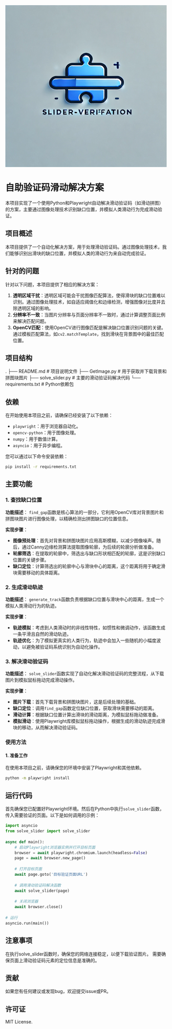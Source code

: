 ![这是一张图片](img.png)
# 自助验证码滑动解决方案

本项目实现了一个使用Python和Playwright自动解决滑动验证码（如滑动拼图）的方案，主要通过图像处理技术识别缺口位置，并模拟人类滑动行为完成滑动验证。

## 项目概述

本项目提供了一个自动化解决方案，用于处理滑动验证码。通过图像处理技术，我们能够识别出滑块的缺口位置，并模拟人类的滑动行为来自动完成验证。

## 针对的问题

针对以下问题，本项目提供了相应的解决方案：

1. **透明区域干扰**：透明区域可能会干扰图像匹配算法，使得滑块的缺口位置难以识别。通过图像处理技术，如自适应阈值化和边缘检测，增强图像对比度并去除透明区域的影响。
2. **分辨率不一致**：当图片分辨率与页面分辨率不一致时，通过计算调整页面比例来解决匹配问题。
3. **OpenCV匹配**：使用OpenCV进行图像匹配是解决缺口位置识别问题的关键。通过模板匹配算法，如`cv2.matchTemplate`，找到滑块在背景图中的最佳匹配位置。

## 项目结构
.
├── README.md             # 项目说明文件
├── GetImage.py          # 用于获取并下载背景和拼图块图片
├── solve_slider.py       # 主要的滑动验证码解决代码
└── requirements.txt     # Python依赖包





## 依赖

在开始使用本项目之前，请确保已经安装了以下依赖：

- `playwright`：用于浏览器自动化。
- `opencv-python`：用于图像处理。
- `numpy`：用于数值计算。
- `asyncio`：用于异步编程。

您可以通过以下命令安装依赖：

```bash
pip install -r requirements.txt
```
## 主要功能


### 1. 查找缺口位置

**功能描述**：
`find_gap`函数是核心算法的一部分，它利用OpenCV库对背景图片和拼图块图片进行图像处理，以精确检测出拼图缺口的位置信息。

**实现步骤**：
- **图像预处理**：首先对背景和拼图块图片应用高斯模糊，以减少图像噪声。随后，通过Canny边缘检测算法提取图像轮廓，为后续的轮廓分析做准备。
- **轮廓筛选**：在提取的轮廓中，筛选出与缺口形状相匹配的轮廓，这是识别缺口位置的关键步骤。
- **缺口定位**：计算筛选出的轮廓中心与滑块中心的距离，这个距离将用于确定滑块需要移动的具体距离。

### 2. 生成滑动轨迹

**功能描述**：
`generate_track`函数负责根据缺口位置与滑块中心的距离，生成一个模拟人类滑动行为的轨迹。

**实现步骤**：
- **轨迹模拟**：考虑到人类滑动时的非线性特性，如惯性和微调动作，该函数生成一条平滑且自然的滑动轨迹。
- **轨迹优化**：为了模拟更真实的人类行为，轨迹中会加入一些随机的小幅度波动，以避免被验证码系统识别为自动化操作。

### 3. 解决滑动验证码

**功能描述**：
`solve_slider`函数实现了自动化解决滑动验证码的完整流程，从下载图片到模拟鼠标拖动完成滑动操作。

**实现步骤**：
- **图片下载**：首先下载背景和拼图块图片，这是后续处理的基础。
- **缺口定位**：调用`find_gap`函数定位缺口位置，获取滑块需要移动的距离。
- **滑动计算**：根据缺口位置计算出滑块的滑动距离，为模拟鼠标拖动做准备。
- **模拟滑动**：使用Playwright库模拟鼠标拖动操作，根据生成的滑动轨迹完成滑块的移动，从而解决滑动验证码。
### 使用方法

#### 1. 准备工作
在使用本项目之前，请确保您的环境中安装了Playwright和其他依赖。

```bash
python -m playwright install
```
## 运行代码

首先确保您已配置好Playwright环境。然后在Python中执行`solve_slider`函数，传入需要验证的页面。以下是如何调用的示例：

```python
import asyncio
from solve_slider import solve_slider

async def main():
    # 启动Playwright浏览器实例并打开目标页面
    browser = await playwright.chromium.launch(headless=False)
    page = await browser.new_page()

    # 打开目标页面
    await page.goto('目标验证页面URL')

    # 调用滑动验证码解决函数
    await solve_slider(page)

    # 关闭浏览器
    await browser.close()

# 运行
asyncio.run(main())
```
## 注意事项
在执行solve_slider函数时，确保您的网络连接稳定，以便下载验证图片。
需要确保页面上滑动验证码元素的定位信息是准确的。
## 贡献
如果您有任何建议或发现bug，欢迎提交issue或PR。

## 许可证
MIT License.





